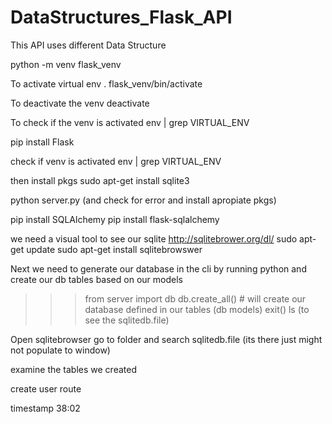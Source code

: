 # DataStructures_Flask_API
This API uses different Data Structure


python -m venv flask_venv

To activate virtual env
. flask_venv/bin/activate

To deactivate the venv
deactivate

To check if the venv is activated
env | grep VIRTUAL_ENV

pip install Flask

check if venv is activated
env | grep VIRTUAL_ENV

then install pkgs
sudo apt-get install sqlite3

python server.py (and check for error and install apropiate pkgs)

pip install SQLAlchemy
pip install flask-sqlalchemy



we need a visual tool to see our sqlite
http://sqlitebrower.org/dl/
sudo apt-get update
sudo apt-get install sqlitebrowswer

Next we need to generate our database in the cli by running python and create our db tables based on our models
>>>from server import db
>>>db.create_all()  # will create our database  defined in our tables (db models)
>>>exit()
ls (to see the sqlitedb.file)

Open sqlitebrowser
go to folder and search sqlitedb.file (its there just might not populate to window)

examine the tables we created

create user route


timestamp 38:02

